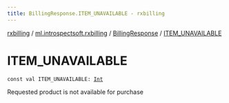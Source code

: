```yaml
---
title: BillingResponse.ITEM_UNAVAILABLE - rxbilling
---
```


[rxbilling](../../index.html) / [ml.introspectsoft.rxbilling](../index.html) / [BillingResponse](index.html) / [ITEM_UNAVAILABLE](./-i-t-e-m_-u-n-a-v-a-i-l-a-b-l-e.html)

# ITEM_UNAVAILABLE

`const val ITEM_UNAVAILABLE: `[`Int`](https://kotlinlang.org/api/latest/jvm/stdlib/kotlin/-int/index.html)

Requested product is not available for purchase

